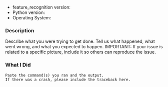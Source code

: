 * feature_recognition version:
* Python version:
* Operating System:

### Description

Describe what you were trying to get done.
Tell us what happened, what went wrong, and what you expected to happen.
IMPORTANT: If your issue is related to a specific picture, include it so others can reproduce the issue.

### What I Did

```
Paste the command(s) you ran and the output.
If there was a crash, please include the traceback here.
```
